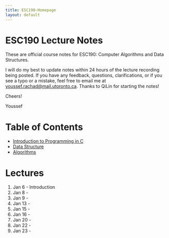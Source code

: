 ```yaml
---
title: ESC190-Homepage
layout: default
---
```


# ESC190 Lecture Notes
These are official course notes for ESC190: Computer Algorithms and Data Structures.
<!--<br><br>-->



I will do my best to update notes within 24 hours of the lecture recording being posted. If you have any
feedback, questions, clarifications, or if you see a typo or a mistake, feel free to email me at <a
href="mailto:youssef.rachad@mail.utoronto.ca">youssef.rachad@mail.utoronto.ca</a>. Thanks to QiLin for
starting the notes!
<!--<br><br>-->



Cheers!

Youssef


# Table of Contents
- [Introduction to Programming in C](./topics/cprogramming.html)
- [Data Structure](./topics/datastructures.html)
- [Algorithms](./topics/algorithms.html)

# Lectures
<ol id="lecs">
  <li>Jan  6 - Introduction </li>
  <li>Jan  8 -  </li>
  <li>Jan  9 -  </li>
  <li>Jan 13 - </li>
  <li>Jan 15 -  </li>
  <li>Jan 16 - </li>
  <li>Jan 20 - </li>
  <li>Jan 22 - </li>
  <li>Jan 23 - </li>
<ol>
